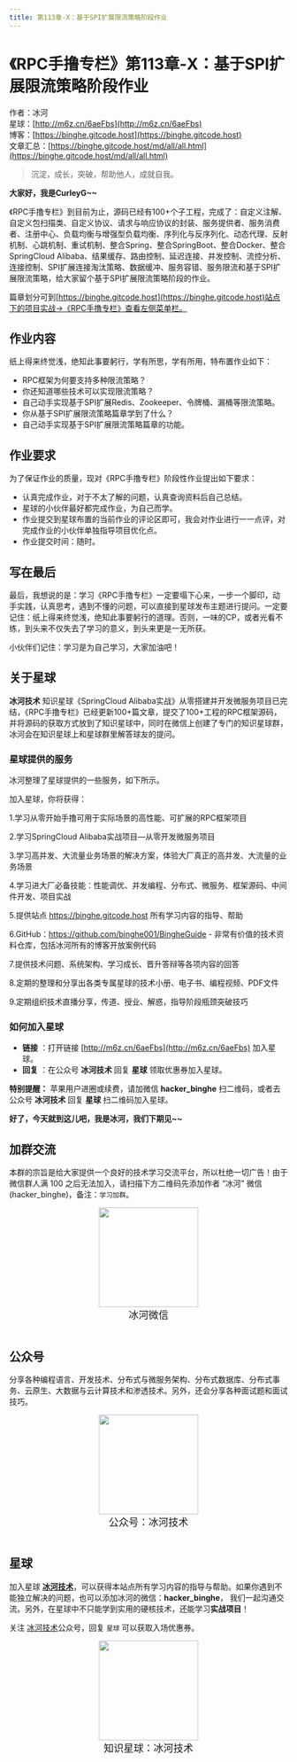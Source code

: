 ```yaml
---
title: 第113章-X：基于SPI扩展限流策略阶段作业
---
```


# 《RPC手撸专栏》第113章-X：基于SPI扩展限流策略阶段作业

作者：冰河
<br/>星球：[http://m6z.cn/6aeFbs](http://m6z.cn/6aeFbs)
<br/>博客：[https://binghe.gitcode.host](https://binghe.gitcode.host)
<br/>文章汇总：[https://binghe.gitcode.host/md/all/all.html](https://binghe.gitcode.host/md/all/all.html)

> 沉淀，成长，突破，帮助他人，成就自我。

**大家好，我是CurleyG~~**

《RPC手撸专栏》到目前为止，源码已经有100+个子工程，完成了：自定义注解、自定义包扫描类、自定义协议、请求与响应协议的封装、服务提供者、服务消费者、注册中心、负载均衡与增强型负载均衡、序列化与反序列化、动态代理、反射机制、心跳机制、重试机制、整合Spring、整合SpringBoot、整合Docker、整合SpringCloud Alibaba、结果缓存、路由控制、延迟连接、并发控制、流控分析、连接控制、SPI扩展连接淘汰策略、数据缓冲、服务容错、服务限流和基于SPI扩展限流策略，给大家留个基于SPI扩展限流策略阶段的作业。

篇章划分可到[https://binghe.gitcode.host](https://binghe.gitcode.host)站点下的项目实战->《RPC手撸专栏》查看左侧菜单栏。

## 作业内容

纸上得来终觉浅，绝知此事要躬行，学有所思，学有所用，特布置作业如下：

* RPC框架为何要支持多种限流策略？
* 你还知道哪些技术可以实现限流策略？
* 自己动手实现基于SPI扩展Redis、Zookeeper、令牌桶、漏桶等限流策略。
* 你从基于SPI扩展限流策略篇章学到了什么？
* 自己动手实现基于SPI扩展限流策略篇章的功能。

## 作业要求

为了保证作业的质量，现对《RPC手撸专栏》阶段性作业提出如下要求：

* 认真完成作业，对于不太了解的问题，认真查询资料后自己总结。
* 星球的小伙伴最好都完成作业，为自己而学。
* 作业提交到星球布置的当前作业的评论区即可，我会对作业进行一一点评，对完成作业的小伙伴单独指导项目优化点。
* 作业提交时间：随时。

## 写在最后

最后，我想说的是：学习《RPC手撸专栏》一定要塌下心来，一步一个脚印，动手实践，认真思考，遇到不懂的问题，可以直接到星球发布主题进行提问。一定要记住：纸上得来终觉浅，绝知此事要躬行的道理。否则，一味的CP，或者光看不练，到头来不仅失去了学习的意义，到头来更是一无所获。

小伙伴们记住：学习是为自己学习，大家加油吧！

## 关于星球

**冰河技术** 知识星球《SpringCloud Alibaba实战》从零搭建并开发微服务项目已完结，《RPC手撸专栏》已经更新100+篇文章，提交了100+工程的RPC框架源码，并将源码的获取方式放到了知识星球中，同时在微信上创建了专门的知识星球群，冰河会在知识星球上和星球群里解答球友的提问。

### 星球提供的服务

冰河整理了星球提供的一些服务，如下所示。

加入星球，你将获得： 

1.学习从零开始手撸可用于实际场景的高性能、可扩展的RPC框架项目

2.学习SpringCloud Alibaba实战项目—从零开发微服务项目 

3.学习高并发、大流量业务场景的解决方案，体验大厂真正的高并发、大流量的业务场景 

4.学习进大厂必备技能：性能调优、并发编程、分布式、微服务、框架源码、中间件开发、项目实战 

5.提供站点 https://binghe.gitcode.host 所有学习内容的指导、帮助 

6.GitHub：https://github.com/binghe001/BingheGuide - 非常有价值的技术资料仓库，包括冰河所有的博客开放案例代码 

7.提供技术问题、系统架构、学习成长、晋升答辩等各项内容的回答 

8.定期的整理和分享出各类专属星球的技术小册、电子书、编程视频、PDF文件 

9.定期组织技术直播分享，传道、授业、解惑，指导阶段瓶颈突破技巧

### 如何加入星球

* **链接** ：打开链接 [http://m6z.cn/6aeFbs](http://m6z.cn/6aeFbs) 加入星球。
* **回复** ：在公众号 **冰河技术** 回复 **星球** 领取优惠券加入星球。

**特别提醒：** 苹果用户进圈或续费，请加微信 **hacker_binghe** 扫二维码，或者去公众号 **冰河技术** 回复 **星球** 扫二维码加入星球。

**好了，今天就到这儿吧，我是冰河，我们下期见~~**

## 加群交流

本群的宗旨是给大家提供一个良好的技术学习交流平台，所以杜绝一切广告！由于微信群人满 100 之后无法加入，请扫描下方二维码先添加作者 “冰河” 微信(hacker_binghe)，备注：`学习加群`。



<div align="center">
    <img src="https://binghe.gitcode.host/images/personal/hacker_binghe.jpg?raw=true" width="180px">
    <div style="font-size: 18px;">冰河微信</div>
    <br/>
</div>




## 公众号

分享各种编程语言、开发技术、分布式与微服务架构、分布式数据库、分布式事务、云原生、大数据与云计算技术和渗透技术。另外，还会分享各种面试题和面试技巧。

<div align="center">
    <img src="https://img-blog.csdnimg.cn/20210426115714643.jpg?raw=true" width="180px">
    <div style="font-size: 18px;">公众号：冰河技术</div>
    <br/>
</div>



## 星球

加入星球 **[冰河技术](http://m6z.cn/6aeFbs)**，可以获得本站点所有学习内容的指导与帮助。如果你遇到不能独立解决的问题，也可以添加冰河的微信：**hacker_binghe**， 我们一起沟通交流。另外，在星球中不只能学到实用的硬核技术，还能学习**实战项目**！

关注 [冰河技术](https://img-blog.csdnimg.cn/20210426115714643.jpg?raw=true)公众号，回复 `星球` 可以获取入场优惠券。

<div align="center">
    <img src="https://binghe.gitcode.host/images/personal/xingqiu.png?raw=true" width="180px">
    <div style="font-size: 18px;">知识星球：冰河技术</div>
    <br/>
</div>
